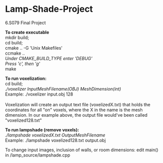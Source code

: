 # Lamp-Shade-Project
6.S079 Final Project

<b>To create executable</b><br>
mkdir build;<br>
cd build;<br>
cmake .. -G 'Unix Makefiles'<br>
ccmake ..<br>
<i>Under CMAKE_BUILD_TYPE enter 'DEBUG'</i><br>
<i>Press 'c', then 'g'</i><br>
make<br>

<b>To run voxelization:</b><br>
cd build;<br>
<i>./voxelizer InputMeshFilename(OBJ) MeshDimension(int)</i><br>
Example: ./voxelizer input.obj 128
<br><br>
Voxelization will create an output text file (voxelizedX.txt) that holds the coordinates for all "on" voxels, where the
X in the name is the mesh dimension. In our example above, the output file would've been called "voxelized128.txt"<br>

<b>To run lampshade (remove voxels):</b><br>
<i>./lampshade voxelizedX.txt OutputMeshFilename</i><br>
Example: ./lampshade voxelized128.txt output.obj

To change input images, inclusion of walls, or room dimensions: edit main() in /lamp_source/lampshade.cpp<br>
